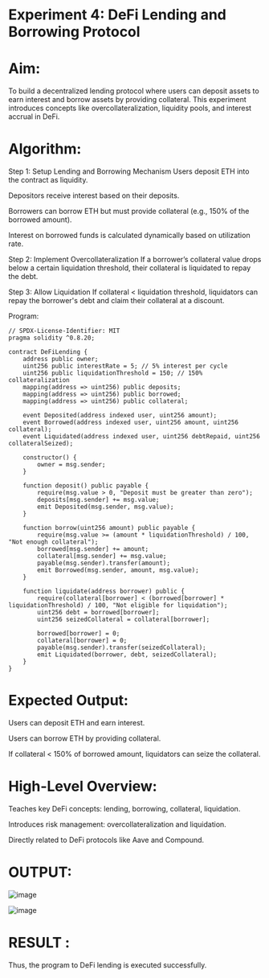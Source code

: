 # Experiment 4: DeFi Lending and Borrowing Protocol
# Aim:
To build a decentralized lending protocol where users can deposit assets to earn interest and borrow assets by providing collateral. This experiment introduces concepts like overcollateralization, liquidity pools, and interest accrual in DeFi.

# Algorithm:
Step 1: Setup Lending and Borrowing Mechanism
Users deposit ETH into the contract as liquidity.


Depositors receive interest based on their deposits.


Borrowers can borrow ETH but must provide collateral (e.g., 150% of the borrowed amount).


Interest on borrowed funds is calculated dynamically based on utilization rate.


Step 2: Implement Overcollateralization
If a borrower’s collateral value drops below a certain liquidation threshold, their collateral is liquidated to repay the debt.


Step 3: Allow Liquidation
If collateral < liquidation threshold, liquidators can repay the borrower's debt and claim their collateral at a discount.



Program:
```
// SPDX-License-Identifier: MIT
pragma solidity ^0.8.20;

contract DeFiLending {
    address public owner;
    uint256 public interestRate = 5; // 5% interest per cycle
    uint256 public liquidationThreshold = 150; // 150% collateralization
    mapping(address => uint256) public deposits;
    mapping(address => uint256) public borrowed;
    mapping(address => uint256) public collateral;

    event Deposited(address indexed user, uint256 amount);
    event Borrowed(address indexed user, uint256 amount, uint256 collateral);
    event Liquidated(address indexed user, uint256 debtRepaid, uint256 collateralSeized);

    constructor() {
        owner = msg.sender;
    }

    function deposit() public payable {
        require(msg.value > 0, "Deposit must be greater than zero");
        deposits[msg.sender] += msg.value;
        emit Deposited(msg.sender, msg.value);
    }

    function borrow(uint256 amount) public payable {
        require(msg.value >= (amount * liquidationThreshold) / 100, "Not enough collateral");
        borrowed[msg.sender] += amount;
        collateral[msg.sender] += msg.value;
        payable(msg.sender).transfer(amount);
        emit Borrowed(msg.sender, amount, msg.value);
    }

    function liquidate(address borrower) public {
        require(collateral[borrower] < (borrowed[borrower] * liquidationThreshold) / 100, "Not eligible for liquidation");
        uint256 debt = borrowed[borrower];
        uint256 seizedCollateral = collateral[borrower];

        borrowed[borrower] = 0;
        collateral[borrower] = 0;
        payable(msg.sender).transfer(seizedCollateral);
        emit Liquidated(borrower, debt, seizedCollateral);
    }
}

```
# Expected Output:
Users can deposit ETH and earn interest.


Users can borrow ETH by providing collateral.


If collateral < 150% of borrowed amount, liquidators can seize the collateral.



# High-Level Overview:
Teaches key DeFi concepts: lending, borrowing, collateral, liquidation.


Introduces risk management: overcollateralization and liquidation.


Directly related to DeFi protocols like Aave and Compound.

# OUTPUT:

![image](https://github.com/user-attachments/assets/cdba9416-ac61-45a9-808c-f2ee3365b251)

![image](https://github.com/user-attachments/assets/b36250c0-552b-4166-9239-e03fb91a49c3)


# RESULT :
Thus, the program to DeFi lending is executed successfully.
